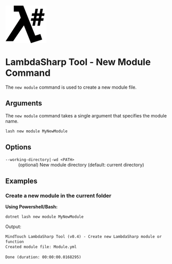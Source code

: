 ![λ#](../../../Docs/LambdaSharp_v2_small.png)

# LambdaSharp Tool - New Module Command

The `new module` command is used to create a new module file.

## Arguments

The `new module` command takes a single argument that specifies the module name.

```bash
lash new module MyNewModule
```

## Options

<dl>

<dt><code>--working-directory|-wd &lt;PATH&gt;</code></dt>
<dd>(optional) New module directory (default: current directory)</dd>

</dl>

## Examples

### Create a new module in the current folder

__Using Powershell/Bash:__
```bash
dotnet lash new module MyNewModule
```

Output:
```
MindTouch LambdaSharp Tool (v0.4) - Create new LambdaSharp module or function
Created module file: Module.yml

Done (duration: 00:00:00.0168295)
```

